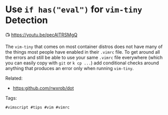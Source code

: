 # Use `if has("eval")` for `vim-tiny` Detection

📺 <https://youtu.be/pecAlTRSMgQ>

The `vim-tiny` that comes on most container distros does not have many
of the things most people have enabled in their `.vimrc` file. To get
around all the errors and still be able to use your same `.vimrc` file
everywhere (which you can easily copy with `git` or `k cp ...`) add
conditional checks around anything that produces an error only when
running `vim-tiny`.

Related:

* <https:github.com/rwxrob/dot>

Tags:

    #vimscript #tips #vim #vimrc
